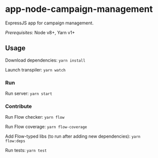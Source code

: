 
# app-node-campaign-management

ExpressJS app for campaign management.

*Prerequisites*: Node v8+, Yarn v1+

## Usage

Download dependencies: `yarn install`

Launch transpiler: `yarn watch`

### Run

Run server: `yarn start`

### Contribute

Run Flow checker: `yarn flow`

Run Flow coverage: `yarn flow-coverage`

Add Flow-typed libs (to run after adding new dependencies): `yarn flow:deps`

Run tests: `yarn test`